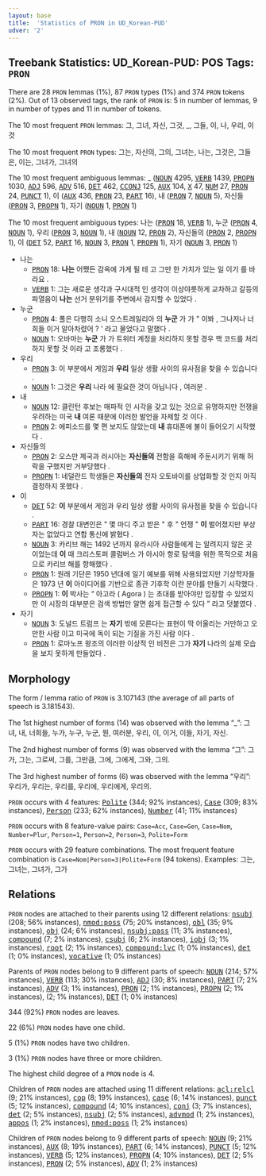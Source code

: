 ```yaml
---
layout: base
title:  'Statistics of PRON in UD_Korean-PUD'
udver: '2'
---
```


## Treebank Statistics: UD_Korean-PUD: POS Tags: `PRON`

There are 28 `PRON` lemmas (1%), 87 `PRON` types (1%) and 374 `PRON` tokens (2%).
Out of 13 observed tags, the rank of `PRON` is: 5 in number of lemmas, 9 in number of types and 11 in number of tokens.

The 10 most frequent `PRON` lemmas: 그, 그녀, 자신, 그것, _, 그들, 이, 나, 우리, 이것

The 10 most frequent `PRON` types:  그는, 자신의, 그의, 그녀는, 나는, 그것은, 그들은, 이는, 그녀가, 그녀의

The 10 most frequent ambiguous lemmas: _ (<tt><a href="ko_pud-pos-NOUN.html">NOUN</a></tt> 4295, <tt><a href="ko_pud-pos-VERB.html">VERB</a></tt> 1439, <tt><a href="ko_pud-pos-PROPN.html">PROPN</a></tt> 1030, <tt><a href="ko_pud-pos-ADJ.html">ADJ</a></tt> 596, <tt><a href="ko_pud-pos-ADV.html">ADV</a></tt> 516, <tt><a href="ko_pud-pos-DET.html">DET</a></tt> 462, <tt><a href="ko_pud-pos-CCONJ.html">CCONJ</a></tt> 125, <tt><a href="ko_pud-pos-AUX.html">AUX</a></tt> 104, <tt><a href="ko_pud-pos-X.html">X</a></tt> 47, <tt><a href="ko_pud-pos-NUM.html">NUM</a></tt> 27, <tt><a href="ko_pud-pos-PRON.html">PRON</a></tt> 24, <tt><a href="ko_pud-pos-PUNCT.html">PUNCT</a></tt> 1), 이 (<tt><a href="ko_pud-pos-AUX.html">AUX</a></tt> 436, <tt><a href="ko_pud-pos-PRON.html">PRON</a></tt> 23, <tt><a href="ko_pud-pos-PART.html">PART</a></tt> 16), 내 (<tt><a href="ko_pud-pos-PRON.html">PRON</a></tt> 7, <tt><a href="ko_pud-pos-NOUN.html">NOUN</a></tt> 5), 자신들 (<tt><a href="ko_pud-pos-PRON.html">PRON</a></tt> 3, <tt><a href="ko_pud-pos-PROPN.html">PROPN</a></tt> 1), 자기 (<tt><a href="ko_pud-pos-NOUN.html">NOUN</a></tt> 1, <tt><a href="ko_pud-pos-PRON.html">PRON</a></tt> 1)

The 10 most frequent ambiguous types:  나는 (<tt><a href="ko_pud-pos-PRON.html">PRON</a></tt> 18, <tt><a href="ko_pud-pos-VERB.html">VERB</a></tt> 1), 누군 (<tt><a href="ko_pud-pos-PRON.html">PRON</a></tt> 4, <tt><a href="ko_pud-pos-NOUN.html">NOUN</a></tt> 1), 우리 (<tt><a href="ko_pud-pos-PRON.html">PRON</a></tt> 3, <tt><a href="ko_pud-pos-NOUN.html">NOUN</a></tt> 1), 내 (<tt><a href="ko_pud-pos-NOUN.html">NOUN</a></tt> 12, <tt><a href="ko_pud-pos-PRON.html">PRON</a></tt> 2), 자신들의 (<tt><a href="ko_pud-pos-PRON.html">PRON</a></tt> 2, <tt><a href="ko_pud-pos-PROPN.html">PROPN</a></tt> 1), 이 (<tt><a href="ko_pud-pos-DET.html">DET</a></tt> 52, <tt><a href="ko_pud-pos-PART.html">PART</a></tt> 16, <tt><a href="ko_pud-pos-NOUN.html">NOUN</a></tt> 3, <tt><a href="ko_pud-pos-PRON.html">PRON</a></tt> 1, <tt><a href="ko_pud-pos-PROPN.html">PROPN</a></tt> 1), 자기 (<tt><a href="ko_pud-pos-NOUN.html">NOUN</a></tt> 3, <tt><a href="ko_pud-pos-PRON.html">PRON</a></tt> 1)


* 나는
  * <tt><a href="ko_pud-pos-PRON.html">PRON</a></tt> 18: <b>나는</b> 어쨌든 감옥에 가게 될 테 고 그만 한 가치가 있는 일 이기 를 바라요 .
  * <tt><a href="ko_pud-pos-VERB.html">VERB</a></tt> 1: 그는 새로운 생각과 구시대적 인 생각이 이상야릇하게 교차하고 갈등의 파열음이 <b>나는</b> 선거 분위기를 주변에서 감지할 수 있었다 .
* 누군
  * <tt><a href="ko_pud-pos-PRON.html">PRON</a></tt> 4: 폴은 다행히 소니 오스트레일리아 의 <b>누군</b> 가 가 " 이봐 , 그나저나 너희들 이거 알아차렸어 ? ' 라고 물었다고 말했다 .
  * <tt><a href="ko_pud-pos-NOUN.html">NOUN</a></tt> 1: 오바마는 <b>누군</b> 가 가 트위터 계정을 처리하지 못할 경우 핵 코드를 처리하지 못할 것 이라 고 조롱했다 .
* 우리
  * <tt><a href="ko_pud-pos-PRON.html">PRON</a></tt> 3: 이 부분에서 게임과 <b>우리</b> 일상 생활 사이의 유사점을 찾을 수 있습니다 .
  * <tt><a href="ko_pud-pos-NOUN.html">NOUN</a></tt> 1: 그것은 <b>우리</b> 나라 에 필요한 것이 아닙니다 , 여러분 .
* 내
  * <tt><a href="ko_pud-pos-NOUN.html">NOUN</a></tt> 12: 클린턴 후보는 매파적 인 시각을 갖고 있는 것으로 유명하지만 전쟁을 우려하는 미국 <b>내</b> 여론 때문에 이러한 발언을 자제할 것 이다 .
  * <tt><a href="ko_pud-pos-PRON.html">PRON</a></tt> 2: 에피소드를 몇 편 보지도 않았는데 <b>내</b> 휴대폰에 불이 들어오기 시작했다 .
* 자신들의
  * <tt><a href="ko_pud-pos-PRON.html">PRON</a></tt> 2: 오스만 제국과 러시아는 <b>자신들의</b> 전함을 흑해에 주둔시키기 위해 허락을 구했지만 거부당했다 .
  * <tt><a href="ko_pud-pos-PROPN.html">PROPN</a></tt> 1: 네덜란드 학생들은 <b>자신들의</b> 전자 오토바이를 상업화할 것 인지 아직 결정하지 못했다 .
* 이
  * <tt><a href="ko_pud-pos-DET.html">DET</a></tt> 52: <b>이</b> 부분에서 게임과 우리 일상 생활 사이의 유사점을 찾을 수 있습니다 .
  * <tt><a href="ko_pud-pos-PART.html">PART</a></tt> 16: 경찰 대변인은 " 몇 마디 주고 받은 " 후 " 언쟁 " <b>이</b> 벌어졌지만 부상자는 없었다고 연합 통신에 밝혔다 .
  * <tt><a href="ko_pud-pos-NOUN.html">NOUN</a></tt> 3: 카리브 해는 1492 년까지 유라시아 사람들에게 는 알려지지 않은 곳 이었는데 <b>이</b> 때 크리스토퍼 콜럼버스 가 아시아 항로 탐색을 위한 목적으로 처음으로 카리브 해를 항해했다 .
  * <tt><a href="ko_pud-pos-PRON.html">PRON</a></tt> 1: 원래 기단은 1950 년대에 일기 예보를 위해 사용되었지만 기상학자들은 1973 년 <b>이</b> 아이디어를 기반으로 종관 기후학 이란 분야를 만들기 시작했다 .
  * <tt><a href="ko_pud-pos-PROPN.html">PROPN</a></tt> 1: <b>이</b> 박사는 “ 아고라 ( Agora ) 는 초대를 받아야만 입장할 수 있었지만 이 시장의 대부분은 검색 방법만 알면 쉽게 접근할 수 있다 ” 라고 덧붙였다 .
* 자기
  * <tt><a href="ko_pud-pos-NOUN.html">NOUN</a></tt> 3: 도널드 트럼프 는 <b>자기</b> 밖에 모른다는 표현이 딱 어울리는 거만하고 오만한 사람 이고 미국에 독이 되는 기질을 가진 사람 이다 .
  * <tt><a href="ko_pud-pos-PRON.html">PRON</a></tt> 1: 로마노프 왕조의 이러한 이상적 인 비전은 그가 <b>자기</b> 나라의 실제 모습을 보지 못하게 만들었다 .

## Morphology

The form / lemma ratio of `PRON` is 3.107143 (the average of all parts of speech is 3.181543).

The 1st highest number of forms (14) was observed with the lemma “_”: 그녀, 내, 너희들, 누가, 누구, 누군, 뭔, 여러분, 우리, 이, 이거, 이들, 자기, 자신.

The 2nd highest number of forms (9) was observed with the lemma “그”: 그가, 그는, 그로써, 그를, 그만큼, 그에, 그에게, 그와, 그의.

The 3rd highest number of forms (6) was observed with the lemma “우리”: 우리가, 우리는, 우리를, 우리에, 우리에게, 우리의.

`PRON` occurs with 4 features: <tt><a href="ko_pud-feat-Polite.html">Polite</a></tt> (344; 92% instances), <tt><a href="ko_pud-feat-Case.html">Case</a></tt> (309; 83% instances), <tt><a href="ko_pud-feat-Person.html">Person</a></tt> (233; 62% instances), <tt><a href="ko_pud-feat-Number.html">Number</a></tt> (41; 11% instances)

`PRON` occurs with 8 feature-value pairs: `Case=Acc`, `Case=Gen`, `Case=Nom`, `Number=Plur`, `Person=1`, `Person=2`, `Person=3`, `Polite=Form`

`PRON` occurs with 29 feature combinations.
The most frequent feature combination is `Case=Nom|Person=3|Polite=Form` (94 tokens).
Examples: 그는, 그녀는, 그녀가, 그가


## Relations

`PRON` nodes are attached to their parents using 12 different relations: <tt><a href="ko_pud-dep-nsubj.html">nsubj</a></tt> (208; 56% instances), <tt><a href="ko_pud-dep-nmod-poss.html">nmod:poss</a></tt> (75; 20% instances), <tt><a href="ko_pud-dep-obl.html">obl</a></tt> (35; 9% instances), <tt><a href="ko_pud-dep-obj.html">obj</a></tt> (24; 6% instances), <tt><a href="ko_pud-dep-nsubj-pass.html">nsubj:pass</a></tt> (11; 3% instances), <tt><a href="ko_pud-dep-compound.html">compound</a></tt> (7; 2% instances), <tt><a href="ko_pud-dep-csubj.html">csubj</a></tt> (6; 2% instances), <tt><a href="ko_pud-dep-iobj.html">iobj</a></tt> (3; 1% instances), <tt><a href="ko_pud-dep-root.html">root</a></tt> (2; 1% instances), <tt><a href="ko_pud-dep-compound-lvc.html">compound:lvc</a></tt> (1; 0% instances), <tt><a href="ko_pud-dep-det.html">det</a></tt> (1; 0% instances), <tt><a href="ko_pud-dep-vocative.html">vocative</a></tt> (1; 0% instances)

Parents of `PRON` nodes belong to 9 different parts of speech: <tt><a href="ko_pud-pos-NOUN.html">NOUN</a></tt> (214; 57% instances), <tt><a href="ko_pud-pos-VERB.html">VERB</a></tt> (113; 30% instances), <tt><a href="ko_pud-pos-ADJ.html">ADJ</a></tt> (30; 8% instances), <tt><a href="ko_pud-pos-PART.html">PART</a></tt> (7; 2% instances), <tt><a href="ko_pud-pos-ADV.html">ADV</a></tt> (3; 1% instances), <tt><a href="ko_pud-pos-PRON.html">PRON</a></tt> (2; 1% instances), <tt><a href="ko_pud-pos-PROPN.html">PROPN</a></tt> (2; 1% instances),  (2; 1% instances), <tt><a href="ko_pud-pos-DET.html">DET</a></tt> (1; 0% instances)

344 (92%) `PRON` nodes are leaves.

22 (6%) `PRON` nodes have one child.

5 (1%) `PRON` nodes have two children.

3 (1%) `PRON` nodes have three or more children.

The highest child degree of a `PRON` node is 4.

Children of `PRON` nodes are attached using 11 different relations: <tt><a href="ko_pud-dep-acl-relcl.html">acl:relcl</a></tt> (9; 21% instances), <tt><a href="ko_pud-dep-cop.html">cop</a></tt> (8; 19% instances), <tt><a href="ko_pud-dep-case.html">case</a></tt> (6; 14% instances), <tt><a href="ko_pud-dep-punct.html">punct</a></tt> (5; 12% instances), <tt><a href="ko_pud-dep-compound.html">compound</a></tt> (4; 10% instances), <tt><a href="ko_pud-dep-conj.html">conj</a></tt> (3; 7% instances), <tt><a href="ko_pud-dep-det.html">det</a></tt> (2; 5% instances), <tt><a href="ko_pud-dep-nsubj.html">nsubj</a></tt> (2; 5% instances), <tt><a href="ko_pud-dep-advmod.html">advmod</a></tt> (1; 2% instances), <tt><a href="ko_pud-dep-appos.html">appos</a></tt> (1; 2% instances), <tt><a href="ko_pud-dep-nmod-poss.html">nmod:poss</a></tt> (1; 2% instances)

Children of `PRON` nodes belong to 9 different parts of speech: <tt><a href="ko_pud-pos-NOUN.html">NOUN</a></tt> (9; 21% instances), <tt><a href="ko_pud-pos-AUX.html">AUX</a></tt> (8; 19% instances), <tt><a href="ko_pud-pos-PART.html">PART</a></tt> (6; 14% instances), <tt><a href="ko_pud-pos-PUNCT.html">PUNCT</a></tt> (5; 12% instances), <tt><a href="ko_pud-pos-VERB.html">VERB</a></tt> (5; 12% instances), <tt><a href="ko_pud-pos-PROPN.html">PROPN</a></tt> (4; 10% instances), <tt><a href="ko_pud-pos-DET.html">DET</a></tt> (2; 5% instances), <tt><a href="ko_pud-pos-PRON.html">PRON</a></tt> (2; 5% instances), <tt><a href="ko_pud-pos-ADV.html">ADV</a></tt> (1; 2% instances)

